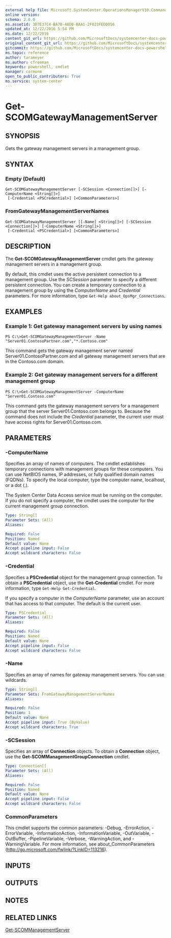 ```yaml
---
external help file: Microsoft.SystemCenter.OperationsManagerV10.Commands.dll-Help.xml
online version: 
schema: 2.0.0
ms.assetid: 3D7E37C4-BA7B-40D0-BAA1-2F023FEDD056
updated_at: 12/22/2016 5:54 PM
ms.date: 12/22/2016
content_git_url: https://github.com/MicrosoftDocs/systemcenter-docs-powershell/blob/master/systemcenter-cmdlets/SystemCenter2016/OperationsManager/vlatest/Get-SCOMGatewayManagementServer.md
original_content_git_url: https://github.com/MicrosoftDocs/systemcenter-docs-powershell/blob/master/systemcenter-cmdlets/SystemCenter2016/OperationsManager/vlatest/Get-SCOMGatewayManagementServer.md
gitcommit: https://github.com/MicrosoftDocs/systemcenter-docs-powershell/blob/17c3a51bd892aad46c731d9f381f0704b4815004/systemcenter-cmdlets/SystemCenter2016/OperationsManager/vlatest/Get-SCOMGatewayManagementServer.md
ms.topic: reference
author: tarameyer
ms.author: cfreeman
keywords: powershell, cmdlet
manager: carmonm
open_to_public_contributors: True
ms.service: system-center
---
```


# Get-SCOMGatewayManagementServer

## SYNOPSIS
Gets the gateway management servers in a management group.

## SYNTAX

### Empty (Default)
```
Get-SCOMGatewayManagementServer [-SCSession <Connection[]>] [-ComputerName <String[]>]
 [-Credential <PSCredential>] [<CommonParameters>]
```

### FromGatewayManagementServerNames
```
Get-SCOMGatewayManagementServer [[-Name] <String[]>] [-SCSession <Connection[]>] [-ComputerName <String[]>]
 [-Credential <PSCredential>] [<CommonParameters>]
```

## DESCRIPTION
The **Get-SCOMGatewayManagementServer** cmdlet gets the gateway management servers in a management group.

By default, this cmdlet uses the active persistent connection to a management group.
Use the *SCSession* parameter to specify a different persistent connection.
You can create a temporary connection to a management group by using the *ComputerName* and *Credential* parameters.
For more information, type `Get-Help about_OpsMgr_Connections`.

## EXAMPLES

### Example 1: Get gateway management servers by using names
```
PS C:\>Get-SCOMGatewayManagementServer -Name "Server01.ContosoPartner.com","*.Contoso.com"
```

This command gets the gateway management server named Server01.ContosoPartner.com and all gateway management servers that are in the Contoso.com domain.

### Example 2: Get gateway management servers for a different management group
```
PS C:\>Get-SCOMGatewayManagementServer -ComputerName "Server01.Contoso.com"
```

This command gets the gateway management servers for a management group that the server Server01.Contoso.com belongs to.
Because the command does not include the *Credential* parameter, the current user must have access rights for Server01.Contoso.com.

## PARAMETERS

### -ComputerName
Specifies an array of names of computers.
The cmdlet establishes temporary connections with management groups for these computers.
You can use NetBIOS names, IP addresses, or fully qualified domain names (FQDNs).
To specify the local computer, type the computer name, localhost, or a dot (.).

The System Center Data Access service must be running on the computer.
If you do not specify a computer, the cmdlet uses the computer for the current management group connection.

```yaml
Type: String[]
Parameter Sets: (All)
Aliases: 

Required: False
Position: Named
Default value: None
Accept pipeline input: False
Accept wildcard characters: False
```

### -Credential
Specifies a **PSCredential** object for the management group connection.
To obtain a **PSCredential** object, use the **Get-Credential** cmdlet.
For more information, type `Get-Help Get-Credential`.

If you specify a computer in the *ComputerName* parameter, use an account that has access to that computer.
The default is the current user.

```yaml
Type: PSCredential
Parameter Sets: (All)
Aliases: 

Required: False
Position: Named
Default value: None
Accept pipeline input: False
Accept wildcard characters: False
```

### -Name
Specifies an array of names for gateway management servers.
You can use wildcards.

```yaml
Type: String[]
Parameter Sets: FromGatewayManagementServerNames
Aliases: 

Required: False
Position: 1
Default value: None
Accept pipeline input: True (ByValue)
Accept wildcard characters: True
```

### -SCSession
Specifies an array of **Connection** objects.
To obtain a **Connection** object, use the **Get-SCOMManagementGroupConnection** cmdlet.

```yaml
Type: Connection[]
Parameter Sets: (All)
Aliases: 

Required: False
Position: Named
Default value: None
Accept pipeline input: False
Accept wildcard characters: False
```

### CommonParameters
This cmdlet supports the common parameters: -Debug, -ErrorAction, -ErrorVariable, -InformationAction, -InformationVariable, -OutVariable, -OutBuffer, -PipelineVariable, -Verbose, -WarningAction, and -WarningVariable. For more information, see about_CommonParameters (http://go.microsoft.com/fwlink/?LinkID=113216).

## INPUTS

## OUTPUTS

## NOTES

## RELATED LINKS

[Get-SCOMManagementServer](xref:SystemCenter2016/OperationsManager/vlatest/Get-SCOMManagementServer.md)

